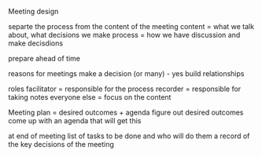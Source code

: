 
Meeting design

separte the process from the content of the meeting
content = what we talk about, what decisions we make
process = how we have discussion and make decisdions

prepare ahead of time

reasons for meetings
make a decision (or many) - yes
build relationships


roles
facilitator = responsible for the process
recorder = responsible for taking notes
everyone else = focus on the content


Meeting plan =
desired outcomes + agenda
figure out desired outcomes
come up with an agenda that will get this


at end of meeting
list of tasks to be done and who will do them
a record of the key decisions of the meeting

